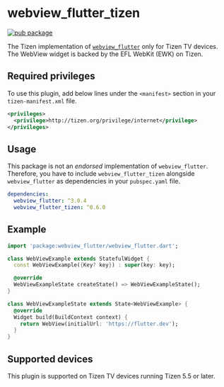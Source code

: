 # webview_flutter_tizen

[![pub package](https://img.shields.io/pub/v/webview_flutter_tizen.svg)](https://pub.dev/packages/webview_flutter_tizen)

The Tizen implementation of [`webview_flutter`](https://github.com/flutter/plugins/tree/main/packages/webview_flutter) only for Tizen TV devices.  
The WebView widget is backed by the EFL WebKit (EWK) on Tizen.

## Required privileges

To use this plugin, add below lines under the `<manifest>` section in your `tizen-manifest.xml` file.

```xml
<privileges>
  <privilege>http://tizen.org/privilege/internet</privilege>
</privileges>
```

## Usage

This package is not an _endorsed_ implementation of `webview_flutter`. Therefore, you have to include `webview_flutter_tizen` alongside `webview_flutter` as dependencies in your `pubspec.yaml` file.

```yaml
dependencies:
  webview_flutter: ^3.0.4
  webview_flutter_tizen: ^0.6.0
```

## Example

```dart
import 'package:webview_flutter/webview_flutter.dart';

class WebViewExample extends StatefulWidget {
  const WebViewExample({Key? key}) : super(key: key);

  @override
  WebViewExampleState createState() => WebViewExampleState();
}

class WebViewExampleState extends State<WebViewExample> {
  @override
  Widget build(BuildContext context) {
    return WebView(initialUrl: 'https://flutter.dev');
  }
}
```

## Supported devices

This plugin is supported on Tizen TV devices running Tizen 5.5 or later.  

